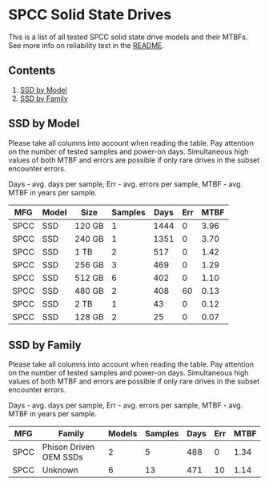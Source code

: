 SPCC Solid State Drives
=======================

This is a list of all tested SPCC solid state drive models and their MTBFs. See
more info on reliability test in the [README](https://github.com/linuxhw/EnterpriseDrive).

Contents
--------

1. [ SSD by Model  ](#ssd-by-model)
2. [ SSD by Family ](#ssd-by-family)

SSD by Model
------------

Please take all columns into account when reading the table. Pay attention on the
number of tested samples and power-on days. Simultaneous high values of both MTBF
and errors are possible if only rare drives in the subset encounter errors.

Days - avg. days per sample,
Err  - avg. errors per sample,
MTBF - avg. MTBF in years per sample.

| MFG       | Model              | Size   | Samples | Days  | Err   | MTBF |
|-----------|--------------------|--------|---------|-------|-------|------|
| SPCC      | SSD                | 120 GB | 1       | 1444  | 0     | 3.96   |
| SPCC      | SSD                | 240 GB | 1       | 1351  | 0     | 3.70   |
| SPCC      | SSD                | 1 TB   | 2       | 517   | 0     | 1.42   |
| SPCC      | SSD                | 256 GB | 3       | 469   | 0     | 1.29   |
| SPCC      | SSD                | 512 GB | 6       | 402   | 0     | 1.10   |
| SPCC      | SSD                | 480 GB | 2       | 408   | 60    | 0.13   |
| SPCC      | SSD                | 2 TB   | 1       | 43    | 0     | 0.12   |
| SPCC      | SSD                | 128 GB | 2       | 25    | 0     | 0.07   |

SSD by Family
-------------

Please take all columns into account when reading the table. Pay attention on the
number of tested samples and power-on days. Simultaneous high values of both MTBF
and errors are possible if only rare drives in the subset encounter errors.

Days - avg. days per sample,
Err  - avg. errors per sample,
MTBF - avg. MTBF in years per sample.

| MFG       | Family                 | Models | Samples | Days  | Err   | MTBF |
|-----------|------------------------|--------|---------|-------|-------|------|
| SPCC      | Phison Driven OEM SSDs | 2      | 5       | 488   | 0     | 1.34   |
| SPCC      | Unknown                | 6      | 13      | 471   | 10    | 1.14   |
